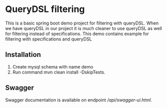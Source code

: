 # QueryDSL filtering
This is a basic spring boot demo project for filtering with queryDSL. When we have queryDSL in our project it is much cleaner to use queryDSL as well for filtering instead of specifications. This demo contains example for filtering with specifications and queryDSL

## Installation

1. Create mysql schema with name demo
2. Run command mvn clean install -DskipTests.

## Swagger
Swagger documentation is available on endpoint */api/swagger-ui.html*.
